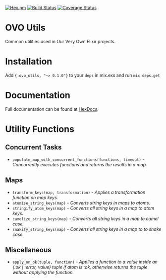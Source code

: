 [![Hex.pm](https://img.shields.io/hexpm/v/ovo_utils.svg)](https://hex.pm/packages/ovo_utils) [![Build Status](https://travis-ci.org/jmargenberg/monok.svg?branch=master)](https://travis-ci.org/jmargenberg/monok) [![Coverage Status](https://coveralls.io/repos/github/ourveryown/ovo-utils/badge.svg?branch=master)](https://coveralls.io/github/ourveryown/ovo-utils?branch=master)

# OVO Utils

Common utilities used in Our Very Own Elixir projects.

# Installation

Add `{:ovo_utils, "~> 0.1.0"}` to your `deps` in mix.exs and run `mix deps.get`

# Documentation

Full documentation can be found at [HexDocs](https://hexdocs.pm/ovo_utils/api-reference.html).

# Utility Functions

## Concurrent Tasks

* `populate_map_with_concurrent_functions(functions, timeout)` - _Concurrently executes functions and returns the results in a map._

## Maps

* `transform_keys(map, transformation)` - _Applies a transformation function on map keys._
* `atomise_string_keys(map)` - _Converts string keys in maps to atoms._
* `stringify_atom_keys(map)` - _Converts all string keys in a map to atom keys._
* `camelize_string_keys(map)` - _Converts all string keys in a map to camel case._
* `snakify_string_keys(map)` - _Converts all string keys in a map to to snake case._

## Miscellaneous

* `apply_on_ok(tuple, function)` - _Applies a function to a value inside an {:ok | :error, value} tuple if atom is :ok, otherwise returns the tuple without applying the function._
